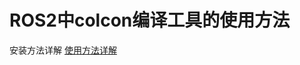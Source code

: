 # ROS2中colcon编译工具的使用方法

安装方法详解
[使用方法详解](https://gitee.com/CPLASF000000/colcon-notes/blob/master/readme.md)
